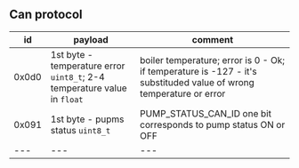 

## Can protocol


| id | payload | comment |
| ----------- | ----------- | ----------- |
| 0x0d0 | 1st byte - temperature error `uint8_t`; 2-4 temperature value in `float`  | boiler temperature; error is 0 - Ok; if temperature is -127 - it's substituded value of wrong temperature or error |
| 0x091 | 1st byte - pupms status `uint8_t` |PUMP_STATUS_CAN_ID one bit corresponds to pump status ON or OFF| 
| --- | --- | --- |

